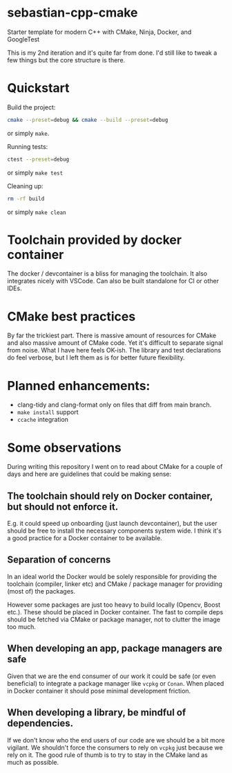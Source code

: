 # sebastian-cpp-cmake
Starter template for modern C++ with CMake, Ninja, Docker, and GoogleTest

This is my 2nd iteration and it's quite far from done. I'd still like to tweak a few things but the core structure is there.

# Quickstart
Build the project:
```bash
cmake --preset=debug && cmake --build --preset=debug
```
or simply `make`.

Running tests:
```bash
ctest --preset=debug
```
or simply `make test`

Cleaning up:
```bash
rm -rf build
```
or simply `make clean`


# Toolchain provided by docker container
The docker / devcontainer is a bliss for managing the toolchain. It also integrates nicely with VSCode. Can also be built standalone for CI or other IDEs.

# CMake best practices
By far the trickiest part. There is massive amount of resources for CMake and also massive amount of CMake code. Yet it's difficult to separate signal from noise. What I have here feels OK-ish. The library and test declarations do feel verbose, but I left them as is for better future flexibility.

# Planned enhancements:
* clang-tidy and clang-format only on files that diff from main branch.
* `make install` support
* `ccache` integration

# Some observations
During writing this repository I went on to read about CMake for a couple of days and here are guidelines that could be making sense:

## The toolchain should rely on Docker container, but should not enforce it.
E.g. it could speed up onboarding (just launch devcontainer), but the user should be free to install the necessary components system wide.
I think it's a good practice for a Docker container to be available.

## Separation of concerns
In an ideal world the Docker would be solely responsible for providing the toolchain (compiler, linker etc) and CMake / package manager for providing (most of) the packages.

However some packages are just too heavy to build locally (Opencv, Boost etc.). These should be placed in Docker container. The fast to compile deps should be fetched via CMake or package manager, not to clutter the image too much.

## When developing an app, package managers are safe
Given that we are the end consumer of our work it could be safe (or even beneficial) to integrate a package manager like `vcpkg` or `Conan`. When placed in Docker container it should pose minimal development friction.

## When developing a library, be mindful of dependencies.
If we don't know who the end users of our code are we should be a bit more vigilant. We shouldn't force the consumers to rely on `vcpkg` just because we rely on it. The good rule of thumb is to try to stay in the CMake land as much as possible.
